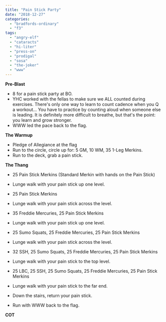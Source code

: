 ```yaml
---
title: "Pain Stick Party"
date: "2018-12-27"
categories: 
  - "bradfords-ordinary"
  - "f3"
tags: 
  - "angry-elf"
  - "cataracts"
  - "hi-liter"
  - "press-on"
  - "prodigal"
  - "sosa"
  - "the-joker"
  - "www"
---
```


**Pre-Blast**

- 8 for a pain stick party at BO.
- YHC worked with the fellas to make sure we ALL counted during exercises. There's only one way to learn to count cadence when you Q a workout… You have to practice by counting aloud when someone else is leading. It is definitely more difficult to breathe, but that's the point: you learn and grow stronger.
- WWW led the pace back to the flag.

**The Warmup**

- Pledge of Allegiance at the flag
- Run to the circle, circle up for: 5 GM, 10 WM, 35 1-Leg Merkins.
- Run to the deck, grab a pain stick.

****T**he T**hang****

- 25 Pain Stick Merkins (Standard Merkin with hands on the Pain Stick)
- Lunge walk with your pain stick up one level.

- 25 Pain Stick Merkins
- Lunge walk with your pain stick across the level.

- 35 Freddie Mercuries, 25 Pain Stick Merkins

- Lunge walk with your pain stick up one level.

- 25 Sumo Squats, 25 Freddie Mercuries, 25 Pain Stick Merkins

- Lunge walk with your pain stick across the level.
- 32 SSH, 25 Sumo Squats, 25 Freddie Mercuries, 25 Pain Stick Merkins

- Lunge walk with your pain stick to the top level.

- 25 LBC, 25 SSH, 25 Sumo Squats, 25 Freddie Mercuries, 25 Pain Stick Merkins

- Lunge walk with your pain stick to the far end.

- Down the stairs, return your pain stick.
- Run with WWW back to the flag.

**COT**
